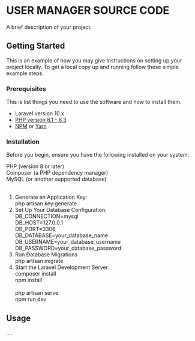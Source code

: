# USER MANAGER SOURCE CODE

A brief description of your project.


## Getting Started

This is an example of how you may give instructions on setting up your project locally.
To get a local copy up and running follow these simple example steps.

### Prerequisites

This is list things you need to use the software and how to install them.

* Laravel version 10.x
* [PHP version 8.1 - 8.3](https://www.php.net/)
* [NPM](https://docs.npmjs.com/cli/v10/commands/npm) or [Yarn](https://classic.yarnpkg.com/lang/en/docs/install/#windows-stable)

### Installation

Before you begin, ensure you have the following installed on your system:

PHP (version 8 or later)<br>
Composer (a PHP dependency manager)<br>
MySQL (or another supported database)<br>
<br>
1. Generate an Application Key:<br>
php artisan key:generate<br>
2. Set Up Your Database Configuration:<br>
    DB_CONNECTION=mysql<br>
    DB_HOST=127.0.0.1<br>
    DB_PORT=3306<br>
    DB_DATABASE=your_database_name<br>
    DB_USERNAME=your_database_username<br>
    DB_PASSWORD=your_database_password<br>
3. Run Database Migrations<br>
    php artisan migrate<br>
4. Start the Laravel Development Server:<br>
    composer install<br>
    npm install<br>
    <br>
    php artisan serve<br>
    npm run dev<br>




## Usage

....

